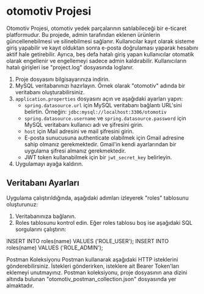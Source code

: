 # otomotiv Projesi

Otomotiv Projesi, otomotiv yedek parçalarının satılabileceği bir e-ticaret platformudur. Bu projede, admin tarafından eklenen ürünlerin güncellenebilmesi ve silinebilmesi sağlanır. Kullanıcılar kayıt olarak sisteme giriş yapabilir ve kayıt olduktan sonra e-posta doğrulaması yaparak hesabını aktif hale getirebilir. Ayrıca, beş defa hatalı giriş yapan kullanıcılar otomatik olarak engellenir ve engellemeyi sadece admin kaldırabilir. Kullanıcıların hatalı girişleri ise "project.log" dosyasında loglanır.

1. Proje dosyasını bilgisayarınıza indirin.
2. MySQL veritabanınızı hazırlayın. Örnek olarak "otomotiv" adında bir veritabanı oluşturabilirsiniz.
3. `application.properties` dosyasını açın ve aşağıdaki ayarları yapın:
    - `spring.datasource.url` için MySQL veritabanı bağlantı URL'sini belirtin. Örneğin: `jdbc:mysql://localhost:3306/otomotiv`
    - `spring.datasource.username` ve `spring.datasource.password` için MySQL veritabanı kullanıcı adı ve şifresini girin.
    - `host` için Mail adresini ve mail şifresini girin.
    - E-posta sunucusuna authenticate olabilmek için Gmail adresine sahip olmanız gerekmektedir. Gmail'in kendi ayarlarından bir uygulama şifresi almanız gerekmektedir.
    - JWT token kullanabilmek için bir `jwt_secret_key` belirleyin.
4. Uygulamayı ayağa kaldırın.

## Veritabanı Ayarları

Uygulama çalıştırıldığında, aşağıdaki adımları izleyerek "roles" tablosunu oluşturunuz:

1. Veritabanınıza bağlanın.
2. Roles tablosunu kontrol edin. Eğer roles tablosu boş ise aşağıdaki SQL sorgularını çalıştırın:

INSERT INTO roles(name) VALUES ('ROLE_USER');
INSERT INTO roles(name) VALUES ('ROLE_ADMIN');

Postman Koleksiyonu
Postman kullanarak aşağıdaki HTTP isteklerini gönderebilirsiniz. İstekleri gönderirken, isteklere ait Bearer Token'ları eklemeyi unutmayınız. Postman koleksiyonu, proje dosyasının ana dizini altında bulunan "otomotiv_postman_collection.json" dosyasında yer almaktadır.







